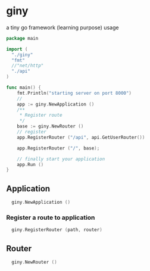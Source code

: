 # giny
a tiny go framework (learning purpose)
usage 
```go
package main

import (
  "./giny"
  "fmt"
  //"net/http"
  "./api"
)

func main() {
    fmt.Println("starting server on port 8000")
    //
    app := giny.NewApplication ()
    /**
     * Register route
     */
    base := giny.NewRouter ()
    // register
    app.RegisterRouter ("/api", api.GetUserRouter())

    app.RegisterRouter ("/", base);

    // finally start your application
    app.Run ()
}
```
## Application
```go
  giny.NewApplication ()
```
### Register a route to application

```go
  giny.RegisterRouter (path, router)
```

## Router 
```go
  giny.NewRouter ()
```
